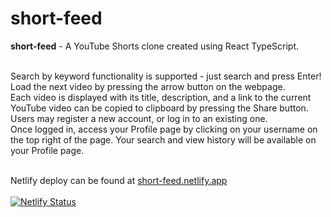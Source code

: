 <h1>short-feed</h1>

<b>short-feed</b> - A YouTube Shorts clone created using React TypeScript. <br><br>

<p>
Search by keyword functionality is supported - just search and press Enter! <br>
Load the next video by pressing the arrow button on the webpage. <br>
Each video is displayed with its title, 
description, and a link to the current YouTube video can be copied to clipboard 
by pressing the Share button. <br>
Users may register a new account, or log in to an existing one. <br>
Once logged in, access your Profile page by clicking on your username on the top right of the page.
Your search and view history will be available on your Profile page. <br><br>
</p>

Netlify deploy can be found at <a href="https://short-feed.netlify.app">short-feed.netlify.app</a> </br></br>
[![Netlify Status](https://api.netlify.com/api/v1/badges/eb1474cb-6945-4b83-a61d-bc4c601f9be2/deploy-status)](https://app.netlify.com/sites/short-feed/deploys)
